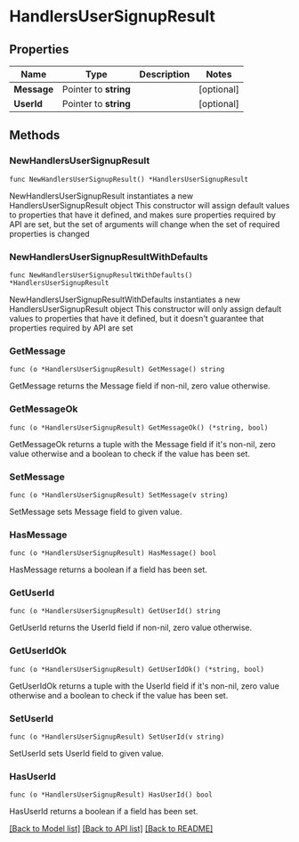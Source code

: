 # HandlersUserSignupResult

## Properties

Name | Type | Description | Notes
------------ | ------------- | ------------- | -------------
**Message** | Pointer to **string** |  | [optional] 
**UserId** | Pointer to **string** |  | [optional] 

## Methods

### NewHandlersUserSignupResult

`func NewHandlersUserSignupResult() *HandlersUserSignupResult`

NewHandlersUserSignupResult instantiates a new HandlersUserSignupResult object
This constructor will assign default values to properties that have it defined,
and makes sure properties required by API are set, but the set of arguments
will change when the set of required properties is changed

### NewHandlersUserSignupResultWithDefaults

`func NewHandlersUserSignupResultWithDefaults() *HandlersUserSignupResult`

NewHandlersUserSignupResultWithDefaults instantiates a new HandlersUserSignupResult object
This constructor will only assign default values to properties that have it defined,
but it doesn't guarantee that properties required by API are set

### GetMessage

`func (o *HandlersUserSignupResult) GetMessage() string`

GetMessage returns the Message field if non-nil, zero value otherwise.

### GetMessageOk

`func (o *HandlersUserSignupResult) GetMessageOk() (*string, bool)`

GetMessageOk returns a tuple with the Message field if it's non-nil, zero value otherwise
and a boolean to check if the value has been set.

### SetMessage

`func (o *HandlersUserSignupResult) SetMessage(v string)`

SetMessage sets Message field to given value.

### HasMessage

`func (o *HandlersUserSignupResult) HasMessage() bool`

HasMessage returns a boolean if a field has been set.

### GetUserId

`func (o *HandlersUserSignupResult) GetUserId() string`

GetUserId returns the UserId field if non-nil, zero value otherwise.

### GetUserIdOk

`func (o *HandlersUserSignupResult) GetUserIdOk() (*string, bool)`

GetUserIdOk returns a tuple with the UserId field if it's non-nil, zero value otherwise
and a boolean to check if the value has been set.

### SetUserId

`func (o *HandlersUserSignupResult) SetUserId(v string)`

SetUserId sets UserId field to given value.

### HasUserId

`func (o *HandlersUserSignupResult) HasUserId() bool`

HasUserId returns a boolean if a field has been set.


[[Back to Model list]](../README.md#documentation-for-models) [[Back to API list]](../README.md#documentation-for-api-endpoints) [[Back to README]](../README.md)


